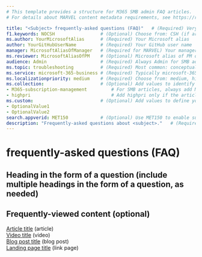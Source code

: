```yaml
---
# This template provides a structure for M365 SMB admin FAQ articles.
# For details about MARVEL content metadata requirements, see https://review.docs.microsoft.com/office-authoring-guide/metadata-for-marvel-content-on-docs

title: "<Subject> frequently-asked questions (FAQ)"   # (Required) Very important for SEO. See https://aka.ms/seo-for-writers-cheat-sheet
f1.keywords: NOCSH                 # (Optional) Choose from: CSH (if article is called from in-app UX), NOCSH (if article is not called from in-app UX)
ms.author: YourMicrosoftAlias      # (Required) Your Microsoft alias
author: YourGitHubUserName         # (Required) Your GitHub user name
manager: MicrosoftAliasOfManager   # (Required for MARVEL) Your manager's Microsoft alias
ms.reviewer: MicrosoftAliasOfPM    # (Optional) Microsoft alias of PM owner(s) or SME(s). Include as a best practice to streamline article maintenance. Separate multiple aliases with a comma.
audience: Admin                    # (Required) Always Admin for SMB admin articles (options: Admin, ITPro, Developer)
ms.topic: troubleshooting          # (Required) Most common: conceptual, overview, how-to, troubleshooting, hub-page, landing-page. See metadata requirements link above for complete list. 
ms.service: microsoft-365-business # (Required) Typically microsoft-365-business for SMB admin articles. See metadata requirements link above for other product- or service-specific values.
ms.localizationpriority: medium    # (Required) Choose from: medium, high, null
ms.collection:                     # (Optional) Add values to identify specific content sets, if needed, or see metadata requirements link above for list of existing values.
- M365-subscription-management         # For SMB articles, always add M365-subscription-management.
- highpri                              # Add highpri only if the article is strategically critical for VSBs.
ms.custom:                         # (Optional) Add values to define your own content collections, if needed. Per guidance, use this field sparingly. 
- OptionalValue1
- OptionalValue2
search.appverid: MET150            # (Optional) Use MET150 to enable surfacing of the article in the help pane in the M365 admin center.
description: "Frequently-asked questions about <subject>."   # (Required) Important for SEO. Recommended character length is 115-145 characters.
---
```


# <Subject> frequently-asked questions (FAQ)

<!-- Add intro text here. Include the phrase "frequently-asked questions" for SEO, and indicate that if they can't find an answer to their question, they should let us know by leaving a comment on the page so we can consider adding their question to the article. -->

## Heading in the form of a question (include multiple headings in the form of a question, as needed)

<!-- Provide an answer to the question here. Include links to articles that provide more detail, if appropriate. -->
<!-- Partner with Support and use metrics to ensure the questions in this FAQ article are ones customers are frequently asking, as opposed to questions the product team thinks should be included. -->

## Frequently-viewed content (optional)

<!-- Include a list of links to frequently-viewed content related to the subject of the FAQs. Do NOT use bullets. Next to each link, include the content type (choose from: article, video, blog post, link page) in parentheses. See examples below. -->

[Article title](https://docs.microsoft.com/microsoft-365/admin/admin-overview/about-the-admin-center) (article)\
[Video title](https://www.aka.ms/M365Btraining) (video)\
[Blog post title](https://techcommunity.microsoft.com/t5/office-365-blog/office-365-groups-ignite-recap/ba-p/1036796) (blog post)\
[Landing page title](https://www.aka.ms/M365Btraining) (link page)
